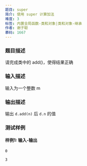 ```yaml
---
题目: super
简介: 使用 super 计算加法
难度: 3
标签: 内置全局函数-类和对象|类和对象-继承
作者: 谢子聪
慕码: 1667
---
```


### 题目描述

请完成类中的 add()，使得结果正确

### 输入描述

输入为一个整数 m

### 输出描述

输出 `d.add(n)` 后 `d.n` 的值

### 测试样例

#### 样例1: 输入-输出

```
0
```

```
3
```

